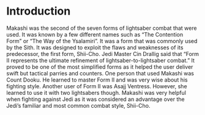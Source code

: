 # Introduction

Makashi was the second of the seven forms of lightsaber combat that were used.
It was known by a few different names such as “The Contention Form” or “The Way of the Ysalamiri”.
It was a form that was commonly used by the Sith.
It was designed to exploit the flaws and weaknesses of its predecessor, the first form, Shii-Cho.
Jedi Master Cin Drallig said that “Form II represents the ultimate refinement of lightsaber-to-lightsaber combat.” It proved to be one of the most simplified forms as it helped the user deliver swift but tactical parries and counters.
One person that used Makashi was Count Dooku.
He learned to master Form II and was very wise about his fighting style.
Another user of Form II was Asajj Ventress.
However, she learned to use it with two lightsabers though.
Makashi was very helpful when fighting against Jedi as it was considered an advantage over the Jedi’s familiar and most common combat style, Shii-Cho.
